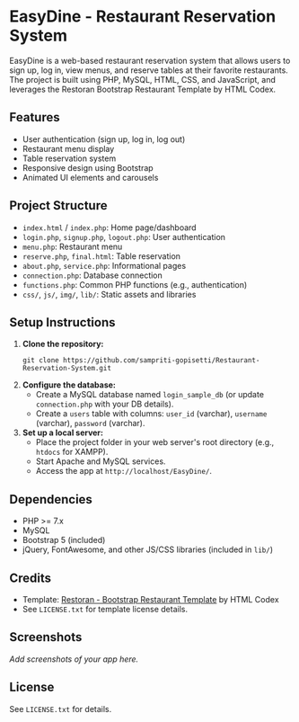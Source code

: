 # EasyDine - Restaurant Reservation System

EasyDine is a web-based restaurant reservation system that allows users to sign up, log in, view menus, and reserve tables at their favorite restaurants. The project is built using PHP, MySQL, HTML, CSS, and JavaScript, and leverages the Restoran Bootstrap Restaurant Template by HTML Codex.

## Features
- User authentication (sign up, log in, log out)
- Restaurant menu display
- Table reservation system
- Responsive design using Bootstrap
- Animated UI elements and carousels

## Project Structure
- `index.html` / `index.php`: Home page/dashboard
- `login.php`, `signup.php`, `logout.php`: User authentication
- `menu.php`: Restaurant menu
- `reserve.php`, `final.html`: Table reservation
- `about.php`, `service.php`: Informational pages
- `connection.php`: Database connection
- `functions.php`: Common PHP functions (e.g., authentication)
- `css/`, `js/`, `img/`, `lib/`: Static assets and libraries

## Setup Instructions
1. **Clone the repository:**
   ```
   git clone https://github.com/sampriti-gopisetti/Restaurant-Reservation-System.git
   ```
2. **Configure the database:**
   - Create a MySQL database named `login_sample_db` (or update `connection.php` with your DB details).
   - Create a `users` table with columns: `user_id` (varchar), `username` (varchar), `password` (varchar).
3. **Set up a local server:**
   - Place the project folder in your web server's root directory (e.g., `htdocs` for XAMPP).
   - Start Apache and MySQL services.
   - Access the app at `http://localhost/EasyDine/`.

## Dependencies
- PHP >= 7.x
- MySQL
- Bootstrap 5 (included)
- jQuery, FontAwesome, and other JS/CSS libraries (included in `lib/`)

## Credits
- Template: [Restoran - Bootstrap Restaurant Template](https://htmlcodex.com/bootstrap-restaurant-template) by HTML Codex
- See `LICENSE.txt` for template license details.

## Screenshots
_Add screenshots of your app here._

## License
See `LICENSE.txt` for details.
